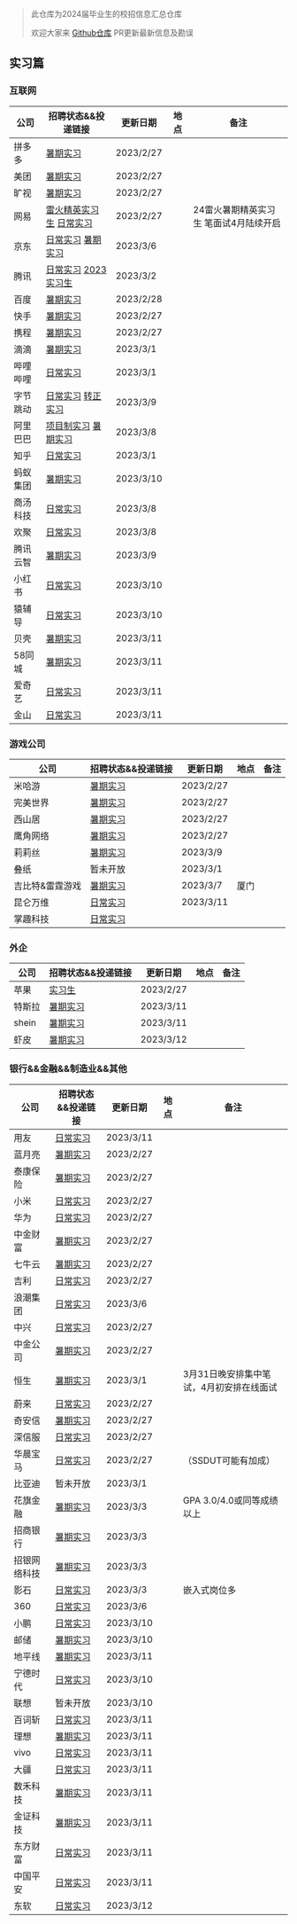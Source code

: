 > 此仓库为2024届毕业生的校招信息汇总仓库
>
> 欢迎大家来 [Github仓库](https://github.com/NAOSI-DLUT/Campus2024) PR更新最新信息及勘误

## 实习篇

### 互联网

| 公司     | 招聘状态&&投递链接                                                                                                                                                                                                         | 更新日期  | 地点 | 备注                                   |
| -------- | -------------------------------------------------------------------------------------------------------------------------------------------------------------------------------------------------------------------------- | --------- | ---- | -------------------------------------- |
| 拼多多   | [暑期实习](https://careers.pinduoduo.com/campus/intern)                                                                                                                                                                    | 2023/2/27 |      |                                        |
| 美团     | [暑期实习](https://zhaopin.meituan.com/web/campus)                                                                                                                                                                         | 2023/2/27 |      |                                        |
| 旷视     | [暑期实习](https://app.mokahr.com/campus-recruitment/megviihr/38642#/)                                                                                                                                                     | 2023/2/27 |      |                                        |
| 网易     | [雷火精英实习生](https://leihuo.163.com/campus/#/research?channel=EiCweVfK)  [日常实习](https://hr.163.com/job-list.html?workType=1)                                                                                       | 2023/2/27 |      | 24雷火暑期精英实习生 笔面试4月陆续开启 |
| 京东     | [日常实习](https://zhaopin.jd.com/web/job/trainee_job_info_list/5?time=1675865634536) [暑期实习](https://campus.jd.com/home#/jobs?selProjects=38)                                                                          | 2023/3/6  |      |                                        |
| 腾讯     | [日常实习](https://join.qq.com/post.html?pid=2&amp;query=2_75%2C2_76%2C2_77%2C2_84%2C2_93%2C2_231%2Cp_2&time=1675865633560&query=p_2) [2023实习生](https://join.qq.com/post.html?query=2_75,2_76,2_77,2_84,2_93,2_231,p_2) | 2023/3/2  |      |                                        |
| 百度     | [暑期实习](https://talent.baidu.com/jobs/list?time=1675865632521)                                                                                                                                                          | 2023/2/28 |      |                                        |
| 快手     | [暑期实习](https://zhaopin.kuaishou.cn/recruit/e/?time=1675865631504#/official/trainee/?workLocationCode=domestic&name=%E6%9A%91%E6%9C%9F%E5%AE%9E%E4%B9%A0)                                                               | 2023/2/27 |      |                                        |
| 携程     | [暑期实习](https://campus.ctrip.com/campus-recruitment/trip/37757/#/page/%E6%A0%A1%E6%8B%9B%E9%A1%B9%E7%9B%AE)                                                                                                             | 2023/2/27 |      |                                        |
| 滴滴     | [暑期实习](https://app.mokahr.com/apply/didiglobal/6222#/)                                                                                                                                                                 | 2023/3/1  |      |                                        |
| 哔哩哔哩 | [日常实习](https://jobs.bilibili.com/campus/positions?type=0)                                                                                                                                                              | 2023/3/1  |      |                                        |
| 字节跳动 | [日常实习](https://jobs.bytedance.com/campus/position?keywords=&category=&location=&type=3&job_hot_flag=) [转正实习](https://jobs.bytedance.com/campus/position?keywords=&category=&location=&type=3&job_hot_flag=)        | 2023/3/9  |      |                                        |
| 阿里巴巴 | [项目制实习](https://talent.alibaba.com/campus/position-list?campusType=talentPlan&lang=zh) [暑期实习](https://talent.alibaba.com/campus/position-list?campusType=internship&lang=zh)                                      | 2023/3/8  |      |                                        |
| 知乎     | [日常实习](https://app.mokahr.com/campus_apply/zhihu/68321#/jobs?zhineng=108486)                                                                                                                                           | 2023/3/1  |      |                                        |
| 蚂蚁集团 | [暑期实习](https://talent.antgroup.com/campus?chInfo=ch_mp)                                                                                                                                                                | 2023/3/10 |      |                                        |
| 商汤科技 | [日常实习](https://www.sensetime.com/cn/join-us)                                                                                                                                                                           | 2023/3/8  |      |                                        |
| 欢聚     | [日常实习](https://app.mokahr.com/apply/hjsd/48#/jobs?_k=i3ov2o&zhineng=5982&page=1&commitment=%E5%AE%9E%E4%B9%A0)                                                                                                         | 2023/3/8  |      |                                        |
| 腾讯云智 | [暑期实习](https://app-tc.mokahr.com/campus-recruitment/csig/20001)                                                                                                                                                        | 2023/3/9  |      |                                        |
| 小红书   | [日常实习](https://job.xiaohongshu.com/intern)                                                                                                                                                                             | 2023/3/10 |      |                                        |
| 猿辅导   | [日常实习](https://hr.yuanfudao.com/campus-recruitment/fenbi/47742/#/jobs?zhineng=115462)                                                                                                                                  | 2023/3/10 |      |                                        |
| 贝壳     | [暑期实习](http://campus.ke.com/adcrecru3.aspx)                                                                                                                                                                            | 2023/3/11 |      |                                        |
| 58同城   | [暑期实习](https://campus.58.com/xzzw?k=&c=&p=1^-1,3^-1&d=&PageIndex=1&class=2&z=1#zw)                                                                                                                                     | 2023/3/11 |      |                                        |
| 爱奇艺   | [日常实习](https://careers.iqiyi.com/apply/iqiyi/39117#/)                                                                                                                                                                  | 2023/3/11 |      |                                        |
| 金山     | [日常实习](https://join.wps.cn/campus-recruitment/wps/41436#/page/%E5%AE%9E%E4%B9%A0%E7%94%9F%E6%8B%9B%E8%81%98)                                                                                                           | 2023/3/11 |      |                                        |



### 游戏公司

| 公司            | 招聘状态&&投递链接                                                                                                                                                        | 更新日期  | 地点 | 备注 |
| --------------- | ------------------------------------------------------------------------------------------------------------------------------------------------------------------------- | --------- | ---- | ---- |
| 米哈游          | [暑期实习](https://campus.mihoyo.com/#/campus/position)                                                                                                                   | 2023/2/27 |      |      |
| 完美世界        | [暑期实习](https://jobs.games.wanmei.com/school.html)                                                                                                                     | 2023/2/27 |      |      |
| 西山居          | [暑期实习](https://app.mokahr.com/campus-recruitment/xishanju/37430#/)                                                                                                    | 2023/2/27 |      |      |
| 鹰角网络        | [暑期实习](https://jobs.hypergryph.com/campus_apply/hypergryph/26326#/)                                                                                                   | 2023/2/27 |      |      |
| 莉莉丝          | [暑期实习](https://lilithgames.jobs.feishu.cn/intern/?keywords=&category=&location=&project=7208018545695000892&type=&job_hot_flag=&current=1&limit=10&functionCategory=) | 2023/3/9  |      |      |
| 叠纸            | 暂未开放                                                                                                                                                                  | 2023/3/1  |      |      |
| 吉比特&雷霆游戏 | [暑期实习](https://hr.g-bits.com/web/index.html#/post-web/post-list/)                                                                                                     | 2023/3/7  | 厦门 |      |
| 昆仑万维        | [日常实习](https://app.mokahr.com/campus-recruitment/klww/67963#/jobs?commitment=%E5%AE%9E%E4%B9%A0&page=1&anchorName=jobsList)                                           | 2023/3/11 |      |      |
| 掌趣科技        | [日常实习](https://app.mokahr.com/campus-recruitment/ourpalm/43628#/jobs?zhineng=85096)                                                                                   |           |      |      |

### 外企

| 公司   | 招聘状态&&投递链接                                                                                                                                                                          | 更新日期  | 地点 | 备注 |
| ------ | ------------------------------------------------------------------------------------------------------------------------------------------------------------------------------------------- | --------- | ---- | ---- |
| 苹果   | [实习生](https://jobs.apple.com/zh-cn/search?location=china-CHNC&team=internships-STDNT-INTRN+corporate-STDNT-CORP&cid=social_all_china_wechat_china_students_opportunities&board_id=JB089) | 2023/2/27 |      |      |
| 特斯拉 | [暑期实习](https://app.mokahr.com/campus-recruitment/tesla/91939#/jobs?zhineng=51956&commitment%5B0%5D=%E5%AE%9E%E4%B9%A0&page=1&anchorName=jobsList)                                       | 2023/3/11 |      |      |
| shein  | [暑期实习](https://app.mokahr.com/campus_apply/shein/2932#/jobs)                                                                                                                            | 2023/3/11 |      |      |
| 虾皮   | [暑期实习](https://careers.shopee.cn/jobs?region_id=6)                                                                                                                                      | 2023/3/12 |      |      |

### 银行&&金融&&制造业&&其他

| 公司         | 招聘状态&&投递链接                                                                                                                                                                                                                                                                                                       | 更新日期  | 地点 | 备注                                     |
| ------------ | ------------------------------------------------------------------------------------------------------------------------------------------------------------------------------------------------------------------------------------------------------------------------------------------------------------------------ | --------- | ---- | ---------------------------------------- |
| 用友         | [日常实习](https://www.hotjob.cn/wt/yonyou/web/index?brandCode=1#/position/eyJpZCI6IjAiLCJyZWNydWl0VHlwZSI6IjEyIiwic3VibWVudXMiOltdLCJ0aXRsZSI6IuWunuS5oOeUn+aLm+iBmCIsInRpdGxlRU4iOiJJbnRlcm5zIiwidHlwZSI6IkIiLCJ1cmwiOiIvd3QveW9ueW91L3dlYi9pbmRleC9pbnRlcm5zP2JyYW5kQ29kZT0xIiwiaW5kZXgiOjMsImVudHJhbmNlVHlwZSI6MX0=) | 2023/3/11 |      |                                          |
| 蓝月亮       | [暑期实习](http://talent.bluemoon.com.cn/talent/recruit/#/bluemoon/campus/internStudent)                                                                                                                                                                                                                                 | 2023/2/27 |      |                                          |
| 泰康保险     | [暑期实习](http://jobtaikang.zhiye.com/internlist?k=&c=-1&subcity=&subcitys=&p=1^-1,3^-1&day=-1&sort=1&PageIndex=1&class=1#this)                                                                                                                                                                                         | 2023/2/27 |      |                                          |
| 小米         | [日常实习](https://xiaomi.jobs.f.mioffice.cn/internship/?spread=6AA3R7B)                                                                                                                                                                                                                                                 | 2023/2/27 |      |                                          |
| 华为         | [日常实习](https://career.huawei.com/reccampportal/portal5/campus-recruitment.html?jobTypes=0#jobList)                                                                                                                                                                                                                   | 2023/2/27 |      |                                          |
| 中金财富     | [暑期实习](https://cicc.m.zhiye.com/#/jobs?jc=2&search=true&ky=&c1=1_4&c=&code=&RewardJob=0&jobads=&shareid=&token=)                                                                                                                                                                                                     | 2023/2/27 |      |                                          |
| 七牛云       | [暑期实习](https://campus.qiniu.com/campus-recruitment/qiniuyun/73989#/)                                                                                                                                                                                                                                                 | 2023/2/27 |      |                                          |
| 吉利         | [日常实习](https://campus.geely.com/hcm-web/#/jobs/school?studentTypes=2)                                                                                                                                                                                                                                                | 2023/2/27 |      |                                          |
| 浪潮集团     | [日常实习](https://inspur.hcmcloud.cn/recruit#/portal_job_list?job_class=intern)                                                                                                                                                                                                                                         | 2023/3/6  |      |                                          |
| 中兴         | [日常实习](https://app.mokahr.com/campus-recruitment/zte/46903#/jobs?project=100010504&zhineng=72363&page=1)                                                                                                                                                                                                             | 2023/2/27 |      |                                          |
| 中金公司     | [暑期实习](https://cicc.zhiye.com/summer?k=&c=-1&p=3^-1,1^8&day=-1&PageIndex=1&pc=&class=2#zw)                                                                                                                                                                                                                           | 2023/2/27 |      |                                          |
| 恒生         | [暑期实习](https://campus.hundsun.com/intern/jobs)                                                                                                                                                                                                                                                                       | 2023/3/1  |      | 3月31日晚安排集中笔试，4月初安排在线面试 |
| 蔚来         | [日常实习](https://nio.jobs.feishu.cn/intern/position/)                                                                                                                                                                                                                                                                  | 2023/2/27 |      |                                          |
| 奇安信       | [暑期实习](https://campus.qianxin.com/campus/intern)                                                                                                                                                                                                                                                                     | 2023/2/27 |      |                                          |
| 深信服       | [日常实习](https://hr.sangfor.com/campucompon/schoolRecruitment/trainee)                                                                                                                                                                                                                                                 | 2023/2/27 |      |                                          |
| 华晨宝马     | [日常实习](http://www.bmw-brilliance.cn/cn/zh/career/future-talent-program/index.html)                                                                                                                                                                                                                                   | 2023/2/27 |      | （SSDUT可能有加成）                      |
| 比亚迪       | 暂未开放                                                                                                                                                                                                                                                                                                                 | 2023/3/1  |      |                                          |
| 花旗金融     | [暑期实习](http://2023.yingjiesheng.com/cstc/)                                                                                                                                                                                                                                                                           | 2023/3/3  |      | GPA 3.0/4.0或同等成绩以上                |
| 招商银行     | [暑期实习](https://social-recruit-front.paas.cmbchina.com/index.html#jobListSchool?id=DF94FD6D-26D3-4A19-9E69-577C4BA1DE82&fromType=school&qrgid=51108EB2-5BB6-446D-BAB2-D36CF8178086&back=1)                                                                                                                            | 2023/3/3  |      |                                          |
| 招银网络科技 | [暑期实习](https://cmbntjob-mobile.cmbchina.com/home)                                                                                                                                                                                                                                                                    | 2023/3/3  |      |                                          |
| 影石         | [日常实习](https://www.zhipin.com/gongsir/652af170b89181ee0HV72N20GA~~_100000.html?degree=203&experience=108&salary=401&ka=sel_exp_108)                                                                                                                                                                                  | 2023/3/3  |      | 嵌入式岗位多                             |
| 360          | [日常实习](https://360campus.zhiye.com/jobs)                                                                                                                                                                                                                                                                             | 2023/3/6  |      |                                          |
| 小鹏         | [日常实习](https://campus.xiaopeng.com/campus_apply/xiaopeng/22/#/jobs?zhineng=20607)                                                                                                                                                                                                                                    | 2023/3/10 |      |                                          |
| 邮储         | [暑期实习](https://psbckj2023.zhaopin.com/trainee.html)                                                                                                                                                                                                                                                                  | 2023/3/10 |      |                                          |
| 地平线       | [暑期实习](https://wecruit.hotjob.cn/SU62d914f10dcad43c775ec125/pb/school.html)                                                                                                                                                                                                                                          | 2023/3/11 |      |                                          |
| 宁德时代     | [日常实习](http://catl.zhaopin.com/job.html)                                                                                                                                                                                                                                                                             | 2023/3/10 |      |                                          |
| 联想         | 暂未开放                                                                                                                                                                                                                                                                                                                 | 2023/3/10 |      |                                          |
| 百词斩       | [日常实习](https://join.baicizhan.com/campus)                                                                                                                                                                                                                                                                            | 2023/3/11 |      |                                          |
| 理想         | [暑期实习](https://www.lixiang.com/employ/campus.html?fromJob=1)                                                                                                                                                                                                                                                         | 2023/3/11 |      |                                          |
| vivo         | [日常实习](https://hr.vivo.com/wt/vivo/web/templet1000/index/corpwebPosition1000vivo!gotoPostListForAjax?brandCode=1&useForm=0&recruitType=12&showComp=true)                                                                                                                                                             | 2023/3/11 |      |                                          |
| 大疆         | [日常实习](https://we.dji.com/zh-CN/campus/position?project=intern&from=sec_nav)                                                                                                                                                                                                                                         | 2023/3/11 |      |                                          |
| 数禾科技     | [暑期实习](https://shuhezhaopin.zhiye.com/intern)                                                                                                                                                                                                                                                                        | 2023/3/11 |      |                                          |
| 金证科技     | [暑期实习](https://szkingdom.zhiye.com/campus/jobs?1=%5B%7B%22id%22%3A%2251%22%2C%22label%22%3A%22%E5%BC%80%E5%8F%91%E7%B1%BB%22%7D%5D)                                                                                                                                                                                  | 2023/3/11 |      |                                          |
| 东方财富     | [日常实习](https://app.mokahr.com/campus-recruitment/eastmoney/57971#/)                                                                                                                                                                                                                                                  | 2023/3/11 |      |                                          |
| 中国平安     | [日常实习](https://campus.pingan.com/internStudent)                                                                                                                                                                                                                                                                      | 2023/3/11 |      |                                          |
| 东软     | [日常实习](https://neusoft-campus.zhiye.com/intern/jobs)                                                                                                                                                                   | 2023/3/12 |      |                                        |
